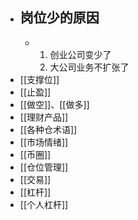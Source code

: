 - ## 岗位少的原因
	- 1. 创业公司变少了
	  2. 大公司业务不扩张了
- [[支撑位]]
- [[止盈]]
- [[做空]]、[[做多]]
- [[理财产品]]
- [[各种仓术语]]
- [[市场情绪]]
- [[币圈]]
- [[仓位管理]]
- [[交易]]
- [[杠杆]]
- [[个人杠杆]]